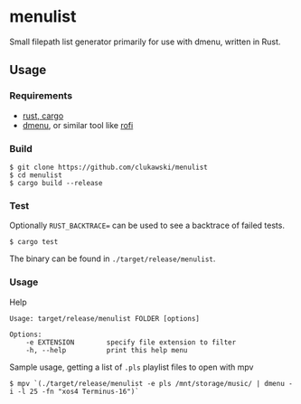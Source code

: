 # menulist

Small filepath list generator primarily for use with dmenu, written in Rust.

## Usage

### Requirements

- [rust, cargo](https://rustup.rs)
- [dmenu](https://tools.suckless.org/dmenu/), or similar tool like [rofi](https://github.com/DaveDavenport/rofi)

### Build

```
$ git clone https://github.com/clukawski/menulist
$ cd menulist
$ cargo build --release
```

### Test

Optionally `RUST_BACKTRACE=` can be used to see a backtrace of failed tests.

```
$ cargo test
```

The binary can be found in `./target/release/menulist`.

### Usage

Help

```
Usage: target/release/menulist FOLDER [options]

Options:
    -e EXTENSION        specify file extension to filter
    -h, --help          print this help menu
```

Sample usage, getting a list of `.pls` playlist files to open with mpv

```
$ mpv `(./target/release/menulist -e pls /mnt/storage/music/ | dmenu -i -l 25 -fn "xos4 Terminus-16")`
```
